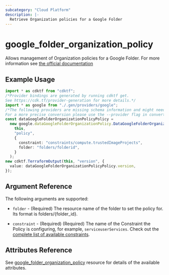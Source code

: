 ```yaml
---
subcategory: "Cloud Platform"
description: |-
  Retrieve Organization policies for a Google Folder
---
```


# google\_folder\_organization\_policy

Allows management of Organization policies for a Google Folder. For more information see
[the official
documentation](https://cloud.google.com/resource-manager/docs/organization-policy/overview)

## Example Usage

```typescript
import * as cdktf from "cdktf";
/*Provider bindings are generated by running cdktf get.
See https://cdk.tf/provider-generation for more details.*/
import * as google from "./.gen/providers/google";
/*The following providers are missing schema information and might need manual adjustments to synthesize correctly: google.
For a more precise conversion please use the --provider flag in convert.*/
const dataGoogleFolderOrganizationPolicyPolicy =
  new google.dataGoogleFolderOrganizationPolicy.DataGoogleFolderOrganizationPolicy(
    this,
    "policy",
    {
      constraint: "constraints/compute.trustedImageProjects",
      folder: "folders/folderid",
    }
  );
new cdktf.TerraformOutput(this, "version", {
  value: dataGoogleFolderOrganizationPolicyPolicy.version,
});

```

## Argument Reference

The following arguments are supported:

*   `folder` - (Required) The resource name of the folder to set the policy for. Its format is folders/{folder\_id}.

*   `constraint` - (Required) (Required) The name of the Constraint the Policy is configuring, for example, `serviceuserServices`. Check out the [complete list of available constraints](https://cloud.google.com/resource-manager/docs/organization-policy/understanding-constraints#available_constraints).

## Attributes Reference

See [google\_folder\_organization\_policy](https://registry.terraform.io/providers/hashicorp/google/latest/docs/resources/google_folder_organization_policy) resource for details of the available attributes.

